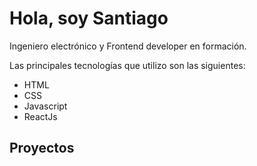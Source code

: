 <h1> Hola, soy Santiago </h1>

<p> Ingeniero electrónico y Frontend developer en formación.</p>

Las principales tecnologías que utilizo son las siguientes:

<ul>
  <li>HTML</li>
  <li>CSS</li>
  <li>Javascript</li>
  <li>ReactJs</li>
</ul>

<h2>Proyectos</h2>
